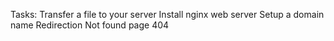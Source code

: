 Tasks:
Transfer a file to your server
Install nginx web server
Setup a domain name
Redirection
Not found page 404
